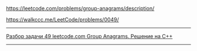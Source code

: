 https://leetcode.com/problems/group-anagrams/description/

https://walkccc.me/LeetCode/problems/0049/

_________

[Разбор задачи 49 leetcode.com Group Anagrams. Решение на C++](https://www.youtube.com/watch?v=zi7yMt2pMUQ)

_________
